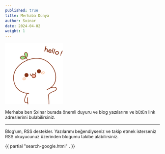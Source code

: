```yaml
---
published: true
title: Merhaba Dünya
author: Sxinar
date: 2024-04-02
weight: 1
---
```

![](/images/hello.gif)

Merhaba ben Sxinar burada önemli duyuru ve blog yazılarımı ve bütün link adreslerimi bulabilirsiniz.

* * *

Blog’um, RSS destekler. Yazılarımı beğendiyseniz ve takip etmek isterseniz RSS okuyucunuz üzerinden blogumu takibe alabilirsiniz.

{{ partial "search-google.html" . }}
